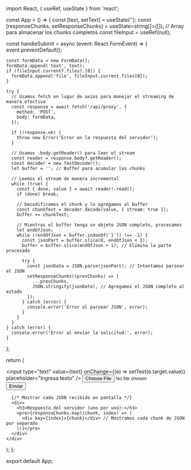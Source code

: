 import React, { useRef, useState } from 'react';

const App = () => {
  const [text, setText] = useState('');
  const [responseChunks, setResponseChunks] = useState<string[]>([]); // Array para almacenar los chunks completos
  const fileInput = useRef<HTMLInputElement>(null);

  const handleSubmit = async (event: React.FormEvent<HTMLFormElement>) => {
    event.preventDefault();

    const formData = new FormData();
    formData.append('text', text);
    if (fileInput.current?.files?.[0]) {
      formData.append('file', fileInput.current.files[0]);
    }

    try {
      // Usamos fetch en lugar de axios para manejar el streaming de manera efectiva
      const response = await fetch('/api/proxy', {
        method: 'POST',
        body: formData,
      });

      if (!response.ok) {
        throw new Error('Error en la respuesta del servidor');
      }

      // Usamos .body.getReader() para leer el stream
      const reader = response.body?.getReader();
      const decoder = new TextDecoder();
      let buffer = ''; // Buffer para acumular los chunks

      // Leemos el stream de manera incremental
      while (true) {
        const { done, value } = await reader!.read();
        if (done) break;

        // Decodificamos el chunk y lo agregamos al buffer
        const chunkText = decoder.decode(value, { stream: true });
        buffer += chunkText;

        // Mientras el buffer tenga un objeto JSON completo, procesamos
        let endOfJson;
        while ((endOfJson = buffer.indexOf('}')) !== -1) {
          const jsonPart = buffer.slice(0, endOfJson + 1);
          buffer = buffer.slice(endOfJson + 1); // Elimina la parte procesada

          try {
            const jsonData = JSON.parse(jsonPart); // Intentamos parsear el JSON
            setResponseChunks((prevChunks) => [
              ...prevChunks,
              JSON.stringify(jsonData), // Agregamos el JSON completo al estado
            ]);
          } catch (error) {
            console.error('Error al parsear JSON', error);
          }
        }
      }
    } catch (error) {
      console.error('Error al enviar la solicitud:', error);
    }
  };

  return (
    <div>
      <form onSubmit={handleSubmit}>
        <input
          type="text"
          value={text}
          onChange={(e) => setText(e.target.value)}
          placeholder="Ingresa texto"
        />
        <input type="file" ref={fileInput} />
        <button type="submit">Enviar</button>
      </form>

      {/* Mostrar cada JSON recibido en pantalla */}
      <div>
        <h3>Respuesta del servidor (uno por uno):</h3>
        <pre>{responseChunks.map((chunk, index) => (
          <div key={index}>{chunk}</div> // Mostramos cada chunk de JSON por separado
        ))}</pre>
      </div>
    </div>
  );
};

export default App;